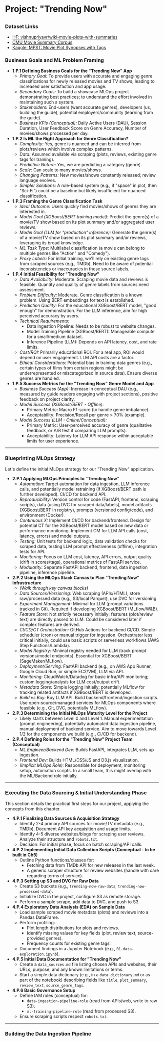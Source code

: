 # Project: "Trending Now" 
##


### Dataset Links

- [HF: vishnupriyavr/wiki-movie-plots-with-summaries](https://huggingface.co/datasets/vishnupriyavr/wiki-movie-plots-with-summaries)
- [CMU Movie Summary Corpus](https://www.cs.cmu.edu/~ark/personas/)
- [Kaggle: MPST: Movie Plot Synopses with Tags](https://www.kaggle.com/datasets/cryptexcode/mpst-movie-plot-synopses-with-tags)

### Business Goals and ML Problem Framing

*   **1.P.1 Defining Business Goals for the "Trending Now" App**
    *   *Primary Goal:* To provide users with accurate and engaging genre classifications for newly released movies and TV shows, leading to increased user satisfaction and app usage.
    *   *Secondary Goals:* To build a showcase MLOps project demonstrating best practices; to understand the effort involved in maintaining such a system.
    *   *Stakeholders:* End-users (want accurate genres), developers (us, building the guide), potential employers/community (learning from the guide).
    *   *Business KPIs (Conceptual):* Daily Active Users (DAU), Session Duration, User Feedback Score on Genre Accuracy, Number of movies/shows processed per day.
*   **1.P.2 Is ML the Right Approach for Genre Classification?**
    *   *Complexity:* Yes, genre is nuanced and can be inferred from plots/reviews which involve complex patterns.
    *   *Data:* Assumed available via scraping (plots, reviews, existing genre tags for training).
    *   *Predictive Nature:* Yes, we are predicting a category (genre).
    *   *Scale:* Can scale to many movies/shows.
    *   *Changing Patterns:* New movies/shows constantly released; review language evolves.
    *   *Simpler Solutions:* A rule-based system (e.g., if "space" in plot, then "Sci-Fi") could be a baseline but likely insufficient for nuanced classification.
*   **1.P.3 Framing the Genre Classification Task**
    *   *Ideal Outcome:* Users quickly find movies/shows of genres they are interested in.
    *   *Model Goal (XGBoost/BERT training model):* Predict the genre(s) of a movie/TV show based on its plot summary and/or aggregated user reviews.
    *   *Model Goal (LLM for "production" inference):* Generate the genre(s) of a movie/TV show based on its plot summary and/or reviews, leveraging its broad knowledge.
    *   *ML Task Type:* Multilabel classification (a movie can belong to multiple genres like "Action" and "Comedy").
    *   *Proxy Labels:* For initial training, we'll rely on existing genre tags from scraped sources (e.g., TMDb). Need to be aware of potential inconsistencies or inaccuracies in these source labels.
*   **1.P.4 Initial Feasibility for "Trending Now"**
    *   *Data Availability:* Moderate. Scraping movie data and reviews is feasible. Quantity and quality of genre labels from sources need assessment.
    *   *Problem Difficulty:* Moderate. Genre classification is a known problem. Using BERT embeddings for text is established.
    *   *Prediction Quality:* For the educational XGBoost/BERT model, "good enough" for demonstration. For the LLM inference, aim for high perceived accuracy by users.
    *   *Technical Requirements:*
        *   Data Ingestion Pipeline: Needs to be robust to website changes.
        *   Model Training Pipeline (XGBoost/BERT): Manageable compute for a small/medium dataset.
        *   Inference Pipeline (LLM): Depends on API latency, cost, and rate limits.
    *   *Cost/ROI:* Primarily educational ROI. For a real app, ROI would depend on user engagement. LLM API costs are a factor.
    *   *Ethical Considerations:* Potential bias in training data genres (e.g., certain types of films from certain regions might be underrepresented or miscategorized in source data). Ensure diverse genres are handled.
*   **1.P.5 Success Metrics for the "Trending Now" Genre Model and App**
    *   *Business Success (App):* Increase in conceptual DAU (e.g., measured by guide readers engaging with project sections), positive feedback on project clarity.
    *   *Model Success (XGBoost/BERT - Offline):*
        *   Primary Metric: Macro F1-score (to handle genre imbalance).
        *   Acceptability: Precision/Recall per genre > 70% (example).
    *   *Model Success (LLM - Online/Conceptual):*
        *   Primary Metric: User-perceived accuracy of genre (qualitative feedback, or A/B test if comparing LLM prompts).
        *   Acceptability: Latency for LLM API response within acceptable limits for user experience.

---


### Blueprinting MLOps Strategy

Let's define the initial MLOps strategy for our "Trending Now" application.

*   **2.P.1 Applying MLOps Principles to "Trending Now"**
    *   *Automation:* Target automation for data ingestion, LLM inference calls, and potentially model retraining (if XGBoost/BERT path is further developed). CI/CD for backend API.
    *   *Reproducibility:* Version control for code (FastAPI, frontend, scraping scripts), data (using DVC for scraped data/labels), model artifacts (XGBoost/BERT in registry), prompts (versioned config/code), and environment (Docker).
    *   *Continuous X:* Implement CI/CD for backend/frontend. Design for potential CT for the XGBoost/BERT model based on new data or performance monitoring. Implement CM for LLM API calls (cost, latency, errors) and model outputs.
    *   *Testing:* Unit tests for backend logic, data validation checks for scraped data, testing LLM prompt effectiveness (offline), integration tests for API.
    *   *Monitoring:* Focus on LLM cost, latency, API errors, output quality (drift in scores/tags), operational metrics of FastAPI service.
    *   *Modularity:* Separate FastAPI backend, frontend, data ingestion pipeline, inference pipeline.
*   **2.P.2 Using the MLOps Stack Canvas to Plan "Trending Now" Infrastructure**
    *   *(Walk through key canvas blocks)*
    *   *Data Sources/Versioning:* Web scraping (APIs/HTML), store raw/processed data (e.g., S3/local Parquet), use DVC for versioning.
    *   *Experiment Management:* Minimal for LLM (prompt variations tracked in Git). Required if developing XGBoost/BERT (MLflow/W&B).
    *   *Feature Store:* Not strictly necessary initially; features (plot/review text) are directly passed to LLM. Could be considered later if complex features are derived.
    *   *CI/CD/CT Orchestration:* GitHub Actions for backend CI/CD. Simple scheduler (cron) or manual trigger for ingestion. Orchestrator less critical initially, could use basic scripts or serverless workflows (AWS Step Functions/Lambda).
    *   *Model Registry:* Minimal registry needed for LLM (track prompt versions/model endpoints). Essential for XGBoost/BERT (SageMaker/MLflow).
    *   *Deployment/Serving:* FastAPI backend (e.g., on AWS App Runner, Google Cloud Run, or simple EC2/VM), LLM via API.
    *   *Monitoring:* CloudWatch/Datadog for basic infra/API monitoring; custom logging/analysis for LLM cost/output drift.
    *   *Metadata Store:* Simple logging initially; potentially MLflow for tracking related artifacts if XGBoost/BERT is developed.
    *   *Build vs Buy:* Buy LLM API. Build backend/frontend/ingestion scripts. Use open-source/managed services for MLOps components where feasible (e.g., Git, DVC, potentially MLflow).
*   **2.P.3 Determining the Initial MLOps Maturity Level for the Project**
    *   Likely starts between Level 0 and Level 1. Manual experimentation (prompt engineering), potentially automated data ingestion pipeline, manual deployment of backend service. Aim to move towards Level 1/2 for the components we build (e.g., CI/CD for backend).
*   **2.P.4 Defining Roles for the "Trending Now" Project Team (Conceptual)**
    *   *ML Engineer/Backend Dev:* Builds FastAPI, integrates LLM, sets up ingestion.
    *   *Frontend Dev:* Builds HTML/CSS/JS and D3.js visualization.
    *   *(Implicit MLOps Role):* Responsible for deployment, monitoring setup, automation scripts. In a small team, this might overlap with the ML/Backend role initially.

---

### Executing the Data Sourcing & Initial Understanding Phase

This section details the practical first steps for our project, applying the concepts from this chapter.

*   **4.P.1 Finalizing Data Sources & Acquisition Strategy**
    *   Identify 2-4 primary API sources for movie/TV metadata (e.g., TMDb). Document API key acquisition and usage limits.
    *   Identify 4-5 diverse websites/blogs for scraping user reviews. Analyze their structure and `robots.txt`.
    *   Decision: For initial phase, focus on batch scraping/API calls.
*   **4.P.2 Implementing Initial Data Collection Scripts (Conceptual - to be built in Ch5)**
    *   Outline Python functions/classes for:
        *   Fetching data from TMDb API for new releases in the last week.
        *   A generic scraper structure for review websites (handle with care regarding terms of service).
*   **4.P.3 Setting up S3 and DVC for Raw Data**
    *   Create S3 buckets (e.g., `trending-now-raw-data`, `trending-now-processed-data`).
    *   Initialize DVC in the project, configure S3 as remote storage.
    *   Perform a sample scrape, add data to DVC, and push to S3.
*   **4.P.4 Exploratory Data Analysis (EDA) on Sample Data**
    *   Load sample scraped movie metadata (plots) and reviews into a Pandas DataFrame.
    *   Perform profiling:
        *   Plot length distributions for plots and reviews.
        *   Identify missing values for key fields (plot, review text, source-provided genres).
        *   Frequency counts for existing genre tags.
    *   Document findings in a Jupyter Notebook (e.g., `01-data-exploration.ipynb`).
*   **4.P.5 Initial Data Documentation for "Trending Now"**
    *   Create a `data_sources.md` file listing chosen APIs and websites, their URLs, purpose, and any known limitations or terms.
    *   Start a simple data dictionary (e.g., in a `data_dictionary.md` or as part of the notebook) describing fields like `title`, `plot_summary`, `review_text`, `source_genre_tags`.
*   **4.P.6 Basic Governance Setup**
    *   Define IAM roles (conceptual) for:
        *   `data-ingestion-pipeline-role` (read from APIs/web, write to raw S3).
        *   `ml-training-pipeline-role` (read from processed S3).
    *   Ensure scraping scripts respect `robots.txt`.

---


### Building the Data Ingestion Pipeline

